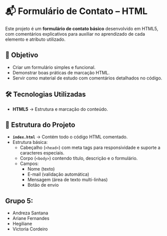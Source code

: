 # 📬 Formulário de Contato – HTML

Este projeto é um **formulário de contato básico** desenvolvido em HTML5, com comentários explicativos para auxiliar no aprendizado de cada elemento e atributo utilizado.

## 📌 Objetivo
- Criar um formulário simples e funcional.
- Demonstrar boas práticas de marcação HTML.
- Servir como material de estudo com comentários detalhados no código.

## 🛠️ Tecnologias Utilizadas
- **HTML5** → Estrutura e marcação do conteúdo.

## 📂 Estrutura do Projeto
- **`index.html`** → Contém todo o código HTML comentado.
- Estrutura básica:
  - Cabeçalho (`<head>`) com meta tags para responsividade e suporte a caracteres especiais.
  - Corpo (`<body>`) contendo título, descrição e o formulário.
  - Campos:
    - Nome (texto)
    - E-mail (validação automática)
    - Mensagem (área de texto multi-linhas)
    - Botão de envio
## Grupo 5:
- Andreza Santana
- Ariane Fernandes
- Hegiliane
- Victoria Cordeiro
